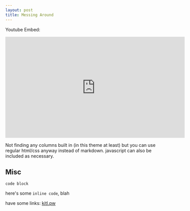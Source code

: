 ```yaml
---
layout: post
title: Messing Around
---
```


Youtube Embed:

<iframe width="560" height="315" src="https://www.youtube-nocookie.com/embed/dQw4w9WgXcQ" frameborder="0" allow="accelerometer; autoplay; encrypted-media; gyroscope; picture-in-picture" allowfullscreen></iframe>

Not finding any columns built in (in this theme at least) but you can use regular html/css anyway instead of markdown. javascript can also be included as necessary.

## Misc

```
code block
```

here's some `inline code`, blah

have some links: [kitl.pw](https://kitl.pw)

